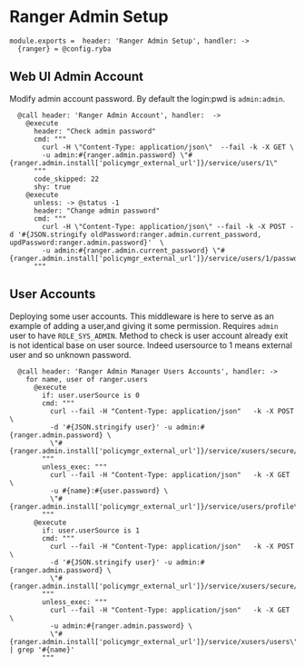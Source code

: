 
# Ranger Admin Setup

    module.exports =  header: 'Ranger Admin Setup', handler: ->
      {ranger} = @config.ryba

## Web UI Admin Account
Modify admin account password. By default the login:pwd  is `admin:admin`.

      @call header: 'Ranger Admin Account', handler:  ->
        @execute
          header: "Check admin password"
          cmd: """
            curl -H \"Content-Type: application/json\"  --fail -k -X GET \ 
            -u admin:#{ranger.admin.password} \"#{ranger.admin.install['policymgr_external_url']}/service/users/1\"
          """
          code_skipped: 22
          shy: true
        @execute
          unless: -> @status -1
          header: "Change admin password"
          cmd: """
            curl -H \"Content-Type: application/json\" --fail -k -X POST -d '#{JSON.stringify oldPassword:ranger.admin.current_password, updPassword:ranger.admin.password}'  \ 
            -u admin:#{ranger.admin.current_password} \"#{ranger.admin.install['policymgr_external_url']}/service/users/1/passwordchange\"
          """

## User Accounts
Deploying some user accounts. This middleware is here to serve
as an example of adding a user,and giving it some permission.
Requires `admin` user to have `ROLE_SYS_ADMIN`.
Method to check is user account already exit is not identical base on user source.
Indeed usersource to 1 means external user and so unknown password.

      @call header: 'Ranger Admin Manager Users Accounts', handler: ->
        for name, user of ranger.users
          @execute
            if: user.userSource is 0
            cmd: """
              curl --fail -H "Content-Type: application/json"   -k -X POST \ 
              -d '#{JSON.stringify user}' -u admin:#{ranger.admin.password} \
              \"#{ranger.admin.install['policymgr_external_url']}/service/xusers/secure/users\"
            """
            unless_exec: """
              curl --fail -H "Content-Type: application/json"   -k -X GET \ 
              -u #{name}:#{user.password} \
              \"#{ranger.admin.install['policymgr_external_url']}/service/users/profile\"
            """
          @execute
            if: user.userSource is 1 
            cmd: """
              curl --fail -H "Content-Type: application/json"   -k -X POST \ 
              -d '#{JSON.stringify user}' -u admin:#{ranger.admin.password} \
              \"#{ranger.admin.install['policymgr_external_url']}/service/xusers/secure/users\"
            """
            unless_exec: """
              curl --fail -H "Content-Type: application/json"   -k -X GET \ 
              -u admin:#{ranger.admin.password} \
              \"#{ranger.admin.install['policymgr_external_url']}/service/xusers/users\" | grep '#{name}'
            """
